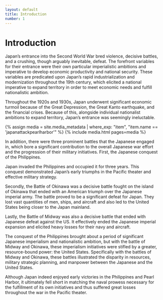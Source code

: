 ```yaml
---
layout: default
title: Introduction
number: 1
---
```

# Introduction

Japan’s entrance into the Second World War bred violence, decisive battles, and a crushing, though arguably inevitable, defeat. The forefront variables for their entrance were their own particular imperialistic ambitions and imperative to develop economic productivity and national security. These variables are predicated upon Japan’s rapid industrialization and modernization throughout the 19th century, which elicited a national imperative to expand territory in order to meet economic needs and fulfill nationalistic ambition. 
     
Throughout the 1920s and 1930s, Japan underwent significant economic turmoil because of the Great Depression, the Great Kanto earthquake, and the financial crises. Because of this, alongside individual nationalist ambitions to expand territory, Japan’s entrance was seemingly ineluctable.

{% assign media = site.media_metadata | where_exp: "item", "item.name == 'japanattackpearlharbor'" %} 
{% include media.html pages=media %}

In addition, there were three prominent battles that the Japanese engaged in, which bore a significant contribution to the overall Japanese war effort and the progression of their military initiatives. First, the Japanese conquest of the Philippines. 
     
Japan invaded the Philippines and occupied it for three years. This conquest demonstrated Japan’s early triumphs in the Pacific theater and effective military strategy. 
     
Secondly, the Battle of Okinawa was a decisive battle fought on the island of Okinawa that ended with an American triumph over the Japanese imperial army. The battle proved to be a significant defeat for Japan. They lost vast quantities of men, ships, and aircraft and also led to the United States being closer to the Japan mainland. 
     
Lastly, the Battle of Midway was also a decisive battle that ended with Japanese defeat against the US. It effectively ended the Japanese imperial expansion and elicited heavy losses for their navy and aircraft.

The conquest of the Philippines brought about a period of significant Japanese imperialism and nationalistic ambition, but with the battle of Midway and Okinawa, these imperialism initiatives were stifled by a greater, resource-bound power: the United States. Specifically with the battles of Midway and Okinawa, these battles illustrated the disparity in resources, military strategic planning, and manpower between the Japanese and the United States. 
     
Although Japan indeed enjoyed early victories in the Philippines and Pearl Harbor, it ultimately fell short in matching the naval prowess necessary for the fulfillment of its own initiatives and thus suffered great losses throughout the war in the Pacific theater.
